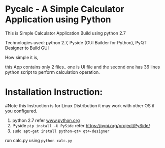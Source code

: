 # Pycalc - A Simple Calculator Application using Python 

This is Simple Calculator Application Build using python 2.7

Technologies used: 
    python 2.7, 
    Pyside (GUI Builder for Python), 
    PyQT Designer to Build GUI

How simple it is, 
 
 this App contains only 2 files.. one is UI file and the second one has 36 lines python script to perform calculation operation.
 
 # Installation Instruction:
 
 #Note this Instruction is for Linux Distribution it may work with other OS if you configured. 
    
1) python 2.7 refer www.python.org
2) Pyside `pip install -U PySide` refer https://pypi.org/project/PySide/
3) `sudo apt-get install python-qt4 qt4-designer`
 
 
 run calc.py using 
 `python calc.py`
